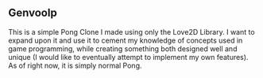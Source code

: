 ## Genvoolp ##

This is a simple Pong Clone I made using only the Love2D Library. I
want to expand upon it and use it to cement my knowledge of concepts
used in game programming, while creating something both designed well
and unique (I would like to eventually attempt to implement my own
features). As of right now, it is simply normal Pong.
